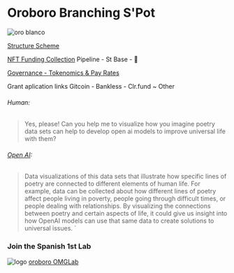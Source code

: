 # Oroboro Branching S'Pot
![oro blanco](https://user-images.githubusercontent.com/38388270/186551158-4105a5be-df7d-438d-8d17-dfb9cb18fb0f.gif)

[Structure Scheme](https://www.canva.com/design/DAFJoj5G3yk/gTRdlMHx5KiGYY9A8VGKSQ/edit?utm_content=DAFJoj5G3yk&utm_campaign=designshare&utm_medium=link2&utm_source=sharebutton)

[NFT Funding Collection](https://opensea.io/assets/ethereum/0x495f947276749ce646f68ac8c248420045cb7b5e/111320008263012827684568920912252212248426339054536738155170604795225649971202) Pipeline - St Base - 🚧

[Governance - Tokenomics & Pay Rates](https://mirror.xyz/0xBc9fd37929f8C0c215e4F3690C3920e69993F7c4/QvNmOyvMxOCR28co5odEl9HFQSgfUtDS9fjjcKOjY64)

Grant aplication links
Gitcoin - Bankless - Clr.fund ~ Other


###### Human:
> Yes, please! Can you help me to visualize how you imagine poetry data sets can help to develop open ai models to improve universal life with them?
###### [Open AI](https://beta.openai.com/playground/p/default-chat):

> Data visualizations of this data sets that illustrate how specific lines of poetry are connected to different elements of human life.
For example, data can be collected about how different lines of poetry affect people living in poverty, people going through difficult times, or people dealing with relationships. By visualizing the connections between poetry and certain aspects of life, it could give us insight into how OpenAI models can use that same data to create solutions to universal issues. ´

### Join the Spanish 1st Lab 
![logo](https://user-images.githubusercontent.com/38388270/186804937-fb3e2b04-5c12-4e16-b7b0-1efd5f8786a1.gif)
[oroboro OMGLab](https://discord.gg/yJGJqzZEPY)
